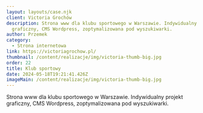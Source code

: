 ```yaml
---
layout: layouts/case.njk
client: Victoria Grochów
description: Strona www dla klubu sportowego w Warszawie. Indywidualny projekt
  graficzny, CMS Wordpress, zoptymalizowana pod wyszukiwarki.
author: Przemek
category:
  - Strona internetowa
link: https://victoriagrochow.pl/
thumbnail: /content/realizacje/img/victoria-thumb-big.jpg
order: 22
title: Klub sportowy
date: 2024-05-18T19:21:41.426Z
imageMain: /content/realizacje/img/victoria-thumb-big.jpg
---
```

Strona www dla klubu sportowego w Warszawie. Indywidualny projekt graficzny, CMS Wordpress, zoptymalizowana pod wyszukiwarki.